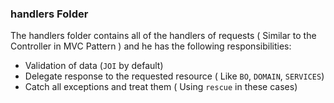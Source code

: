 ### **handlers** Folder 

The handlers folder contains all of the handlers of requests ( Similar to the Controller in MVC Pattern ) and he has the following responsibilities:

- Validation of data (`JOI` by default)
- Delegate response to the requested resource ( Like `BO`, `DOMAIN`, `SERVICES`)
- Catch all exceptions and treat them ( Using `rescue` in these cases)
